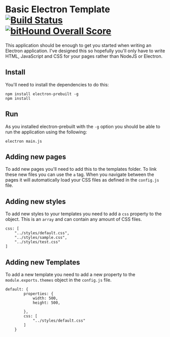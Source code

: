 # Basic Electron Template [![Build Status](https://travis-ci.org/richardhughes/electron-basic-template.svg?branch=master)](https://travis-ci.org/richardhughes/electron-basic-template) [![bitHound Overall Score](https://www.bithound.io/github/richardhughes/electron-basic-template/badges/score.svg)](https://www.bithound.io/github/richardhughes/electron-basic-template)

This application should be enough to get you started when writing an Electron application. I've designed this so hopefully you'll
only have to write HTML, JavaScript and CSS for your pages rather than NodeJS or Electron.

## Install
You'll need to install the dependencies to do this:
```
npm install electron-prebuilt -g
npm install
```

## Run

As you installed electron-prebuilt with the `-g` option you should be able to run the application using the following: 
```
electron main.js
```

## Adding new pages
To add new pages you'll need to add this to the templates folder. To link these new files you can use the `a` tag. When you navigate between the pages it will automatically load your CSS files as defined in the `config.js` file.

## Adding new styles
To add new styles to your templates you need to add a `css` property to the object. This is an `array` and can contain any amount of CSS files.
```
css: [
    "../styles/default.css",
    "../styles/sample.css",
    "../styles/test.css"
]
```


## Adding new Templates
To add a new template you need to add a new property to the `module.exports.themes` object in the `config.js` file.
```
default: {
        properties: {
            width: 500,
            height: 500,

        },
        css: [
            "../styles/default.css"
        ]
    }
```
